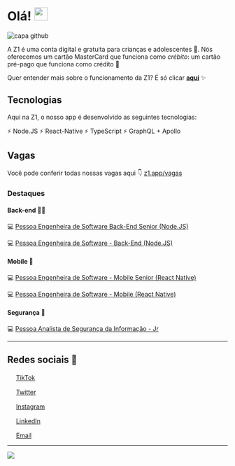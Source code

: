 # Olá! <img src="https://github.com/leticiadasilva/leticiadasilva/blob/main/images/Hi.gif" width="30px">


![capa github](https://github.com/z1app/.github/blob/main/images/capa%20Z1.jpeg)  

A Z1 é uma conta digital e gratuita para crianças e adolescentes :tada:.
Nós oferecemos um cartão MasterCard que funciona como *crébito*: um cartão pré-pago que funciona como crédito :nail_care:

Quer entender mais sobre o funcionamento da Z1? É só clicar **[aqui](https://z1.app/)** :sparkles: 

## Tecnologias

Aqui na Z1, o nosso app é desenvolvido as seguintes tecnologias: 

:zap: Node.JS 
:zap: React-Native 
:zap: TypeScript
:zap: GraphQL + Apollo

## Vagas
Você pode conferir todas nossas vagas aqui 👇
[z1.app/vagas](https://jobs.lever.co/z1.app)

### Destaques

#### Back-end :woman_technologist:

💻 [Pessoa Engenheira de Software Back-End Senior (Node.JS)](https://jobs.lever.co/z1.app/a1db7ec0-e1b9-4a70-961a-0c2ab81b2282)

💻 [Pessoa Engenheira de Software - Back-End (Node.JS)](https://jobs.lever.co/z1.app/124fb73a-93aa-42f2-8b24-1c89ca7c65fc)


#### Mobile 📱

💻 [Pessoa Engenheira de Software - Mobile Senior (React Native)](https://jobs.lever.co/z1.app/e058a268-e216-4a66-8018-970f2d862619)

💻 [Pessoa Engenheira de Software - Mobile (React Native)](https://jobs.lever.co/z1.app/649e2162-39ae-4423-97af-3abc65b3bc5a)


#### Segurança :safety_vest:

💻 [Pessoa Analista de Segurança da Informação - Jr](https://jobs.lever.co/z1.app/c7a2f3c9-fdea-4b5a-aef1-13e0bfa460ac) 

---

## Redes sociais :round_pushpin:

<a href="https://www.tiktok.com/@z1.app?"><img src="https://github.com/z1app/.github/blob/main/images/tik-tok.png" width="16"></img></a> [TikTok](https://www.tiktok.com/@z1.app?)   

<a href="https://twitter.com/z1_app"><img src="https://github.com/z1app/.github/blob/main/images/twitter.png" width="16"></img></a> [Twitter](https://twitter.com/z1_app)   

<a href="https://www.instagram.com/z1.app/"><img src="https://github.com/z1app/.github/blob/main/images/instagram.png" width="16"></img></a> [Instagram](https://www.instagram.com/z1.app)   

<a href="https://www.linkedin.com/company/z1app/?originalSubdomain=br"><img src="https://github.com/z1app/.github/blob/main/images/linkedin.png" width="16"></img></a> [LinkedIn](https://www.linkedin.com/company/z1app/?originalSubdomain=br)  

<a href="mailto:salve@z1.app"><img src="https://github.com/z1app/.github/blob/main/images/email.png" width="16"></img></a> [Email](mailto:salve@z1.app)  
  
---

![](https://komarev.com/ghpvc/?username=z1app&color=blue&style=flat)

